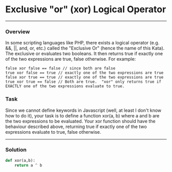 # Exclusive "or" (xor) Logical Operator

---

### Overview
In some scripting languages like PHP, there exists a logical operator (e.g. &&, ||, and, or, etc.) called the "Exclusive Or" (hence the name of this Kata). The exclusive or evaluates two booleans. It then returns true if exactly one of the two expressions are true, false otherwise. For example:

```
false xor false == false // since both are false
true xor false == true // exactly one of the two expressions are true
false xor true == true // exactly one of the two expressions are true
true xor true == false // Both are true.  "xor" only returns true if EXACTLY one of the two expressions evaluate to true.
```
### Task
Since we cannot define keywords in Javascript (well, at least I don't know how to do it), your task is to define a function xor(a, b) where a and b are the two expressions to be evaluated. Your xor function should have the behaviour described above, returning true if exactly one of the two expressions evaluate to true, false otherwise.

---

### Solution

```py
def xor(a,b):
    return a ^ b
```
